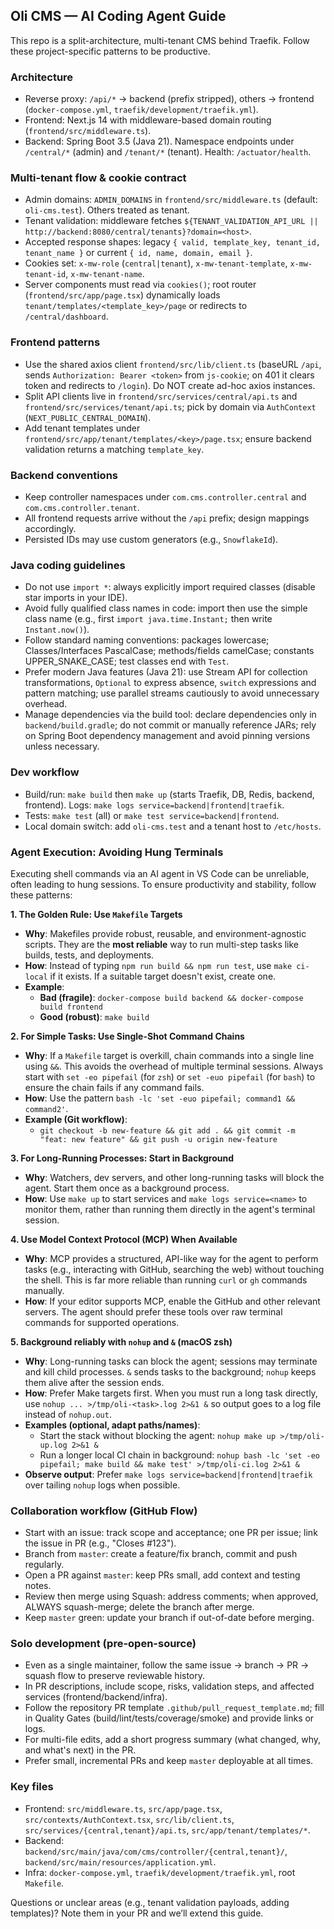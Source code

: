 ## Oli CMS — AI Coding Agent Guide

This repo is a split-architecture, multi-tenant CMS behind Traefik. Follow these project-specific patterns to be productive.

### Architecture
- Reverse proxy: `/api/*` → backend (prefix stripped), others → frontend (`docker-compose.yml`, `traefik/development/traefik.yml`).
- Frontend: Next.js 14 with middleware-based domain routing (`frontend/src/middleware.ts`).
- Backend: Spring Boot 3.5 (Java 21). Namespace endpoints under `/central/*` (admin) and `/tenant/*` (tenant). Health: `/actuator/health`.

### Multi-tenant flow & cookie contract
- Admin domains: `ADMIN_DOMAINS` in `frontend/src/middleware.ts` (default: `oli-cms.test`). Others treated as tenant.
- Tenant validation: middleware fetches `${TENANT_VALIDATION_API_URL || http://backend:8080/central/tenants}?domain=<host>`.
- Accepted response shapes: legacy `{ valid, template_key, tenant_id, tenant_name }` or current `{ id, name, domain, email }`.
- Cookies set: `x-mw-role` (`central|tenant`), `x-mw-tenant-template`, `x-mw-tenant-id`, `x-mw-tenant-name`.
- Server components must read via `cookies()`; root router (`frontend/src/app/page.tsx`) dynamically loads `tenant/templates/<template_key>/page` or redirects to `/central/dashboard`.

### Frontend patterns
- Use the shared axios client `frontend/src/lib/client.ts` (baseURL `/api`, sends `Authorization: Bearer <token>` from `js-cookie`; on 401 it clears token and redirects to `/login`). Do NOT create ad-hoc axios instances.
- Split API clients live in `frontend/src/services/central/api.ts` and `frontend/src/services/tenant/api.ts`; pick by domain via `AuthContext` (`NEXT_PUBLIC_CENTRAL_DOMAIN`).
- Add tenant templates under `frontend/src/app/tenant/templates/<key>/page.tsx`; ensure backend validation returns a matching `template_key`.

### Backend conventions
- Keep controller namespaces under `com.cms.controller.central` and `com.cms.controller.tenant`.
- All frontend requests arrive without the `/api` prefix; design mappings accordingly.
- Persisted IDs may use custom generators (e.g., `SnowflakeId`).

### Java coding guidelines
- Do not use `import *`: always explicitly import required classes (disable star imports in your IDE).
- Avoid fully qualified class names in code: import then use the simple class name (e.g., first `import java.time.Instant;` then write `Instant.now()`).
- Follow standard naming conventions: packages lowercase; Classes/Interfaces PascalCase; methods/fields camelCase; constants UPPER_SNAKE_CASE; test classes end with `Test`.
- Prefer modern Java features (Java 21): use Stream API for collection transformations, `Optional` to express absence, `switch` expressions and pattern matching; use parallel streams cautiously to avoid unnecessary overhead.
- Manage dependencies via the build tool: declare dependencies only in `backend/build.gradle`; do not commit or manually reference JARs; rely on Spring Boot dependency management and avoid pinning versions unless necessary.

### Dev workflow
- Build/run: `make build` then `make up` (starts Traefik, DB, Redis, backend, frontend). Logs: `make logs service=backend|frontend|traefik`.
- Tests: `make test` (all) or `make test service=backend|frontend`.
- Local domain switch: add `oli-cms.test` and a tenant host to `/etc/hosts`.

### Agent Execution: Avoiding Hung Terminals

Executing shell commands via an AI agent in VS Code can be unreliable, often leading to hung sessions. To ensure productivity and stability, follow these patterns:

**1. The Golden Rule: Use `Makefile` Targets**
- **Why**: Makefiles provide robust, reusable, and environment-agnostic scripts. They are the **most reliable** way to run multi-step tasks like builds, tests, and deployments.
- **How**: Instead of typing `npm run build && npm run test`, use `make ci-local` if it exists. If a suitable target doesn't exist, create one.
- **Example**:
  - **Bad (fragile)**: `docker-compose build backend && docker-compose build frontend`
  - **Good (robust)**: `make build`

**2. For Simple Tasks: Use Single-Shot Command Chains**
- **Why**: If a `Makefile` target is overkill, chain commands into a single line using `&&`. This avoids the overhead of multiple terminal sessions. Always start with `set -eo pipefail` (for `zsh`) or `set -euo pipefail` (for `bash`) to ensure the chain fails if any command fails.
- **How**: Use the pattern `bash -lc 'set -euo pipefail; command1 && command2'`.
- **Example (Git workflow)**:
  - `git checkout -b new-feature && git add . && git commit -m "feat: new feature" && git push -u origin new-feature`

**3. For Long-Running Processes: Start in Background**
- **Why**: Watchers, dev servers, and other long-running tasks will block the agent. Start them once as a background process.
- **How**: Use `make up` to start services and `make logs service=<name>` to monitor them, rather than running them directly in the agent's terminal session.

**4. Use Model Context Protocol (MCP) When Available**
- **Why**: MCP provides a structured, API-like way for the agent to perform tasks (e.g., interacting with GitHub, searching the web) without touching the shell. This is far more reliable than running `curl` or `gh` commands manually.
- **How**: If your editor supports MCP, enable the GitHub and other relevant servers. The agent should prefer these tools over raw terminal commands for supported operations.

**5. Background reliably with `nohup` and `&` (macOS zsh)**
- **Why**: Long-running tasks can block the agent; sessions may terminate and kill child processes. `&` sends tasks to the background; `nohup` keeps them alive after the session ends.
- **How**: Prefer Make targets first. When you must run a long task directly, use `nohup ... >/tmp/oli-<task>.log 2>&1 &` so output goes to a log file instead of `nohup.out`.
- **Examples (optional, adapt paths/names)**:
  - Start the stack without blocking the agent: `nohup make up >/tmp/oli-up.log 2>&1 &`
  - Run a longer local CI chain in background: `nohup bash -lc 'set -eo pipefail; make build && make test' >/tmp/oli-ci.log 2>&1 &`
- **Observe output**: Prefer `make logs service=backend|frontend|traefik` over tailing `nohup` logs when possible.


### Collaboration workflow (GitHub Flow)
- Start with an issue: track scope and acceptance; one PR per issue; link the issue in PR (e.g., "Closes #123").
- Branch from `master`: create a feature/fix branch, commit and push regularly.
- Open a PR against `master`: keep PRs small, add context and testing notes.
- Review then merge using Squash: address comments; when approved, ALWAYS squash-merge; delete the branch after merge.
- Keep `master` green: update your branch if out-of-date before merging.

### Solo development (pre-open-source)
- Even as a single maintainer, follow the same issue → branch → PR → squash flow to preserve reviewable history.
- In PR descriptions, include scope, risks, validation steps, and affected services (frontend/backend/infra).
- Follow the repository PR template `.github/pull_request_template.md`; fill in Quality Gates (build/lint/tests/coverage/smoke) and provide links or logs.
- For multi-file edits, add a short progress summary (what changed, why, and what's next) in the PR.
- Prefer small, incremental PRs and keep `master` deployable at all times.

### Key files
- Frontend: `src/middleware.ts`, `src/app/page.tsx`, `src/contexts/AuthContext.tsx`, `src/lib/client.ts`, `src/services/{central,tenant}/api.ts`, `src/app/tenant/templates/*`.
- Backend: `backend/src/main/java/com/cms/controller/{central,tenant}/`, `backend/src/main/resources/application.yml`.
- Infra: `docker-compose.yml`, `traefik/development/traefik.yml`, root `Makefile`.

Questions or unclear areas (e.g., tenant validation payloads, adding templates)? Note them in your PR and we’ll extend this guide.
